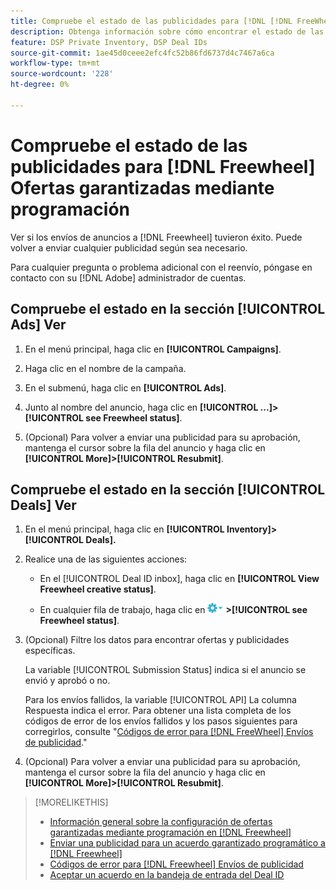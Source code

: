 ```yaml
---
title: Compruebe el estado de las publicidades para [!DNL [!DNL FreeWheel]] Oferta PG
description: Obtenga información sobre cómo encontrar el estado de las publicidades para [!DNL Freewheel] ofertas garantizadas mediante programación.
feature: DSP Private Inventory, DSP Deal IDs
source-git-commit: 1ae45d0ceee2efc4fc52b86fd6737d4c7467a6ca
workflow-type: tm+mt
source-wordcount: '228'
ht-degree: 0%

---
```


# Compruebe el estado de las publicidades para [!DNL Freewheel] Ofertas garantizadas mediante programación

Ver si los envíos de anuncios a [!DNL Freewheel] tuvieron éxito. Puede volver a enviar cualquier publicidad según sea necesario.

Para cualquier pregunta o problema adicional con el reenvío, póngase en contacto con su [!DNL Adobe] administrador de cuentas.

## Compruebe el estado en la sección [!UICONTROL Ads] Ver

1. En el menú principal, haga clic en **[!UICONTROL Campaigns]**.

1. Haga clic en el nombre de la campaña.

1. En el submenú, haga clic en **[!UICONTROL Ads]**.

1. Junto al nombre del anuncio, haga clic en  **[!UICONTROL ...]>[!UICONTROL see Freewheel status]**.

1. (Opcional) Para volver a enviar una publicidad para su aprobación, mantenga el cursor sobre la fila del anuncio y haga clic en **[!UICONTROL More]>[!UICONTROL Resubmit]**.

## Compruebe el estado en la sección [!UICONTROL Deals] Ver

1. En el menú principal, haga clic en **[!UICONTROL Inventory]> [!UICONTROL Deals].**

1. Realice una de las siguientes acciones:

   * En el [!UICONTROL Deal ID inbox], haga clic en **[!UICONTROL View Freewheel creative status]**.

   * En cualquier fila de trabajo, haga clic en ![Menú Opciones](/help/dsp/assets/options-menu.png) **>[!UICONTROL see Freewheel status]**.

1. (Opcional) Filtre los datos para encontrar ofertas y publicidades específicas.

   La variable [!UICONTROL Submission Status] indica si el anuncio se envió y aprobó o no.

   Para los envíos fallidos, la variable [!UICONTROL API] La columna Respuesta indica el error. Para obtener una lista completa de los códigos de error de los envíos fallidos y los pasos siguientes para corregirlos, consulte &quot;[Códigos de error para [!DNL FreeWheel] Envíos de publicidad](freewheel-error-codes.md).&quot;

1. (Opcional) Para volver a enviar una publicidad para su aprobación, mantenga el cursor sobre la fila del anuncio y haga clic en **[!UICONTROL More]>[!UICONTROL Resubmit]**.

>[!MORELIKETHIS]
>
>* [Información general sobre la configuración de ofertas garantizadas mediante programación en [!DNL Freewheel]](freewheel-overview.md)
>* [Enviar una publicidad para un acuerdo garantizado programático a [!DNL Freewheel]](freewheel-submit.md)
>* [Códigos de error para [!DNL Freewheel] Envíos de publicidad](freewheel-error-codes.md)
>* [Aceptar un acuerdo en la bandeja de entrada del Deal ID](deal-id-inbox-accept.md)

